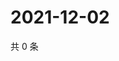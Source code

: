 # 2021-12-02

共 0 条

<!-- BEGIN WEIBO -->
<!-- 最后更新时间 Thu Dec 02 2021 13:13:04 GMT+0800 (China Standard Time) -->

<!-- END WEIBO -->
